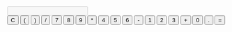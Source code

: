 <!DOCTYPE html>
<html lang="en">
<head>
    <meta charset="UTF-8">
    <meta name="viewport" content="width=device-width, initial-scale=1.0">
    <title>Calculator</title>
    <link rel="stylesheet" href="styles.css">
</head>
<body>
    <div class="calculator">
        <input type="text" id="result" disabled />
        <div class="buttons">
            <button onclick="clearResult()">C</button>
            <button onclick="appendValue('(')">(</button>
            <button onclick="appendValue(')')">)</button>
            <button onclick="appendValue('/')">/</button>
            <button onclick="appendValue('7')">7</button>
            <button onclick="appendValue('8')">8</button>
            <button onclick="appendValue('9')">9</button>
            <button onclick="appendValue('*')">*</button>
            <button onclick="appendValue('4')">4</button>
            <button onclick="appendValue('5')">5</button>
            <button onclick="appendValue('6')">6</button>
            <button onclick="appendValue('-')">-</button>
            <button onclick="appendValue('1')">1</button>
            <button onclick="appendValue('2')">2</button>
            <button onclick="appendValue('3')">3</button>
            <button onclick="appendValue('+')">+</button>
            <button onclick="appendValue('0')">0</button>
            <button onclick="appendValue('.')">.</button>
            <button onclick="calculateResult()">=</button>
        </div>
    </div>
    <script src="script.js"></script>
</body>
</html>
